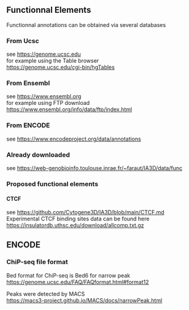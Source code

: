 ## Functionnal Elements

Functionnal annotations can be obtained via several databases

### From Ucsc
see https://genome.ucsc.edu  
for example using the Table browser  
  https://genome.ucsc.edu/cgi-bin/hgTables  

### From Ensembl
see https://www.ensembl.org  
for example using FTP download  
https://www.ensembl.org/info/data/ftp/index.html

### From ENCODE
see https://www.encodeproject.org/data/annotations  

### Already downloaded
see https://web-genobioinfo.toulouse.inrae.fr/~faraut/IA3D/data/func

### Proposed functional elements

#### CTCF
see https://github.com/Cytogene3D/IA3D/blob/main/CTCF.md  
Experimental CTCF binding sites data can be found here  
https://insulatordb.uthsc.edu/download/allcomp.txt.gz 

## ENCODE 
### ChiP-seq file format
Bed format for ChiP-seq is Bed6 for narrow peak  
https://genome.ucsc.edu/FAQ/FAQformat.html#format12

Peaks were detected by MACS  
  https://macs3-project.github.io/MACS/docs/narrowPeak.html







